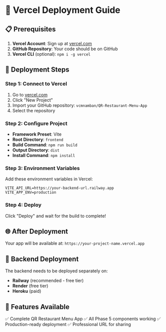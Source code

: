 # 🚀 Vercel Deployment Guide

## 📋 Prerequisites
1. **Vercel Account**: Sign up at [vercel.com](https://vercel.com)
2. **GitHub Repository**: Your code should be on GitHub
3. **Vercel CLI** (optional): `npm i -g vercel`

## 🔧 Deployment Steps

### Step 1: Connect to Vercel
1. Go to [vercel.com](https://vercel.com)
2. Click "New Project"
3. Import your GitHub repository: `vcmnamban/QR-Restaurant-Menu-App`
4. Select the repository

### Step 2: Configure Project
- **Framework Preset**: Vite
- **Root Directory**: `frontend`
- **Build Command**: `npm run build`
- **Output Directory**: `dist`
- **Install Command**: `npm install`

### Step 3: Environment Variables
Add these environment variables in Vercel:
```
VITE_API_URL=https://your-backend-url.railway.app
VITE_APP_ENV=production
```

### Step 4: Deploy
Click "Deploy" and wait for the build to complete!

## 🌐 After Deployment
Your app will be available at: `https://your-project-name.vercel.app`

## 🔄 Backend Deployment
The backend needs to be deployed separately on:
- **Railway** (recommended - free tier)
- **Render** (free tier)
- **Heroku** (paid)

## 📱 Features Available
✅ Complete QR Restaurant Menu App
✅ All Phase 5 components working
✅ Production-ready deployment
✅ Professional URL for sharing


